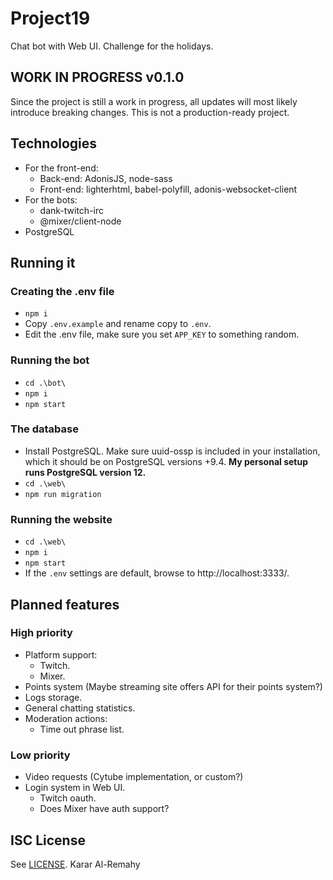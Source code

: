 # Project19
Chat bot with Web UI. Challenge for the holidays.

## WORK IN PROGRESS v0.1.0
Since the project is still a work in progress, all updates will most likely introduce breaking changes. This is not a production-ready project.

## Technologies
  * For the front-end:
    * Back-end: AdonisJS, node-sass
    * Front-end: lighterhtml, babel-polyfill, adonis-websocket-client
  * For the bots:
    * dank-twitch-irc
    * @mixer/client-node
  * PostgreSQL

## Running it
### Creating the .env file
  * `npm i`
  * Copy `.env.example` and rename copy to `.env`.
  * Edit the .env file, make sure you set `APP_KEY` to something random.
### Running the bot
  * `cd .\bot\`
  * `npm i`
  * `npm start`
### The database
  * Install PostgreSQL. Make sure uuid-ossp is included in your installation, which it should be on PostgreSQL versions +9.4. **My personal setup runs PostgreSQL version 12.**
  * `cd .\web\`
  * `npm run migration`
### Running the website
  * `cd .\web\`
  * `npm i`
  * `npm start`
  * If the `.env` settings are default, browse to http://localhost:3333/.

## Planned features
### High priority
  * Platform support:
    * Twitch.
    * Mixer.
  * Points system (Maybe streaming site offers API for their points system?)
  * Logs storage.
  * General chatting statistics.
  * Moderation actions:
    * Time out phrase list.
### Low priority
  * Video requests (Cytube implementation, or custom?)
  * Login system in Web UI.
    * Twitch oauth.
    * Does Mixer have auth support?

## ISC License
See [LICENSE](LICENSE). Karar Al-Remahy
